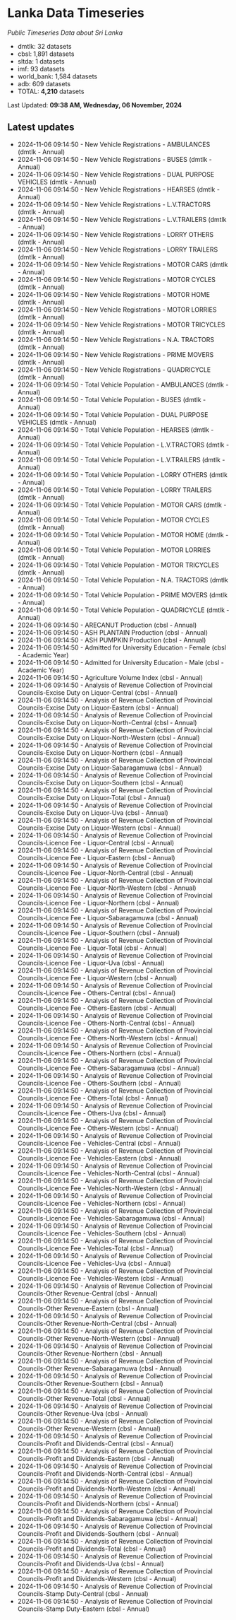 # Lanka Data Timeseries
*Public Timeseries Data about Sri Lanka*

* dmtlk: 32 datasets
* cbsl: 1,891 datasets
* sltda: 1 datasets
* imf: 93 datasets
* world_bank: 1,584 datasets
* adb: 609 datasets
* TOTAL: **4,210** datasets

Last Updated: **09:38 AM, Wednesday, 06 November, 2024**

## Latest updates

* 2024-11-06 09:14:50 - New Vehicle Registrations - AMBULANCES (dmtlk - Annual)
* 2024-11-06 09:14:50 - New Vehicle Registrations - BUSES (dmtlk - Annual)
* 2024-11-06 09:14:50 - New Vehicle Registrations - DUAL PURPOSE VEHICLES (dmtlk - Annual)
* 2024-11-06 09:14:50 - New Vehicle Registrations - HEARSES (dmtlk - Annual)
* 2024-11-06 09:14:50 - New Vehicle Registrations - L.V.TRACTORS (dmtlk - Annual)
* 2024-11-06 09:14:50 - New Vehicle Registrations - L.V.TRAILERS (dmtlk - Annual)
* 2024-11-06 09:14:50 - New Vehicle Registrations - LORRY OTHERS (dmtlk - Annual)
* 2024-11-06 09:14:50 - New Vehicle Registrations - LORRY TRAILERS (dmtlk - Annual)
* 2024-11-06 09:14:50 - New Vehicle Registrations - MOTOR CARS (dmtlk - Annual)
* 2024-11-06 09:14:50 - New Vehicle Registrations - MOTOR CYCLES (dmtlk - Annual)
* 2024-11-06 09:14:50 - New Vehicle Registrations - MOTOR HOME (dmtlk - Annual)
* 2024-11-06 09:14:50 - New Vehicle Registrations - MOTOR LORRIES (dmtlk - Annual)
* 2024-11-06 09:14:50 - New Vehicle Registrations - MOTOR TRICYCLES (dmtlk - Annual)
* 2024-11-06 09:14:50 - New Vehicle Registrations - N.A. TRACTORS (dmtlk - Annual)
* 2024-11-06 09:14:50 - New Vehicle Registrations - PRIME MOVERS (dmtlk - Annual)
* 2024-11-06 09:14:50 - New Vehicle Registrations - QUADRICYCLE (dmtlk - Annual)
* 2024-11-06 09:14:50 - Total Vehicle Population - AMBULANCES (dmtlk - Annual)
* 2024-11-06 09:14:50 - Total Vehicle Population - BUSES (dmtlk - Annual)
* 2024-11-06 09:14:50 - Total Vehicle Population - DUAL PURPOSE VEHICLES (dmtlk - Annual)
* 2024-11-06 09:14:50 - Total Vehicle Population - HEARSES (dmtlk - Annual)
* 2024-11-06 09:14:50 - Total Vehicle Population - L.V.TRACTORS (dmtlk - Annual)
* 2024-11-06 09:14:50 - Total Vehicle Population - L.V.TRAILERS (dmtlk - Annual)
* 2024-11-06 09:14:50 - Total Vehicle Population - LORRY OTHERS (dmtlk - Annual)
* 2024-11-06 09:14:50 - Total Vehicle Population - LORRY TRAILERS (dmtlk - Annual)
* 2024-11-06 09:14:50 - Total Vehicle Population - MOTOR CARS (dmtlk - Annual)
* 2024-11-06 09:14:50 - Total Vehicle Population - MOTOR CYCLES (dmtlk - Annual)
* 2024-11-06 09:14:50 - Total Vehicle Population - MOTOR HOME (dmtlk - Annual)
* 2024-11-06 09:14:50 - Total Vehicle Population - MOTOR LORRIES (dmtlk - Annual)
* 2024-11-06 09:14:50 - Total Vehicle Population - MOTOR TRICYCLES (dmtlk - Annual)
* 2024-11-06 09:14:50 - Total Vehicle Population - N.A. TRACTORS (dmtlk - Annual)
* 2024-11-06 09:14:50 - Total Vehicle Population - PRIME MOVERS (dmtlk - Annual)
* 2024-11-06 09:14:50 - Total Vehicle Population - QUADRICYCLE (dmtlk - Annual)
* 2024-11-06 09:14:50 - ARECANUT Production (cbsl - Annual)
* 2024-11-06 09:14:50 - ASH PLANTAIN Production (cbsl - Annual)
* 2024-11-06 09:14:50 - ASH PUMPKIN Production (cbsl - Annual)
* 2024-11-06 09:14:50 - Admitted for University Education - Female (cbsl - Academic Year)
* 2024-11-06 09:14:50 - Admitted for University Education - Male (cbsl - Academic Year)
* 2024-11-06 09:14:50 - Agriculture Volume Index (cbsl - Annual)
* 2024-11-06 09:14:50 - Analysis of Revenue Collection of Provincial Councils-Excise Duty on Liquor-Central (cbsl - Annual)
* 2024-11-06 09:14:50 - Analysis of Revenue Collection of Provincial Councils-Excise Duty on Liquor-Eastern (cbsl - Annual)
* 2024-11-06 09:14:50 - Analysis of Revenue Collection of Provincial Councils-Excise Duty on Liquor-North-Central (cbsl - Annual)
* 2024-11-06 09:14:50 - Analysis of Revenue Collection of Provincial Councils-Excise Duty on Liquor-North-Western (cbsl - Annual)
* 2024-11-06 09:14:50 - Analysis of Revenue Collection of Provincial Councils-Excise Duty on Liquor-Northern (cbsl - Annual)
* 2024-11-06 09:14:50 - Analysis of Revenue Collection of Provincial Councils-Excise Duty on Liquor-Sabaragamuwa (cbsl - Annual)
* 2024-11-06 09:14:50 - Analysis of Revenue Collection of Provincial Councils-Excise Duty on Liquor-Southern (cbsl - Annual)
* 2024-11-06 09:14:50 - Analysis of Revenue Collection of Provincial Councils-Excise Duty on Liquor-Total (cbsl - Annual)
* 2024-11-06 09:14:50 - Analysis of Revenue Collection of Provincial Councils-Excise Duty on Liquor-Uva (cbsl - Annual)
* 2024-11-06 09:14:50 - Analysis of Revenue Collection of Provincial Councils-Excise Duty on Liquor-Western (cbsl - Annual)
* 2024-11-06 09:14:50 - Analysis of Revenue Collection of Provincial Councils-Licence Fee - Liquor-Central (cbsl - Annual)
* 2024-11-06 09:14:50 - Analysis of Revenue Collection of Provincial Councils-Licence Fee - Liquor-Eastern (cbsl - Annual)
* 2024-11-06 09:14:50 - Analysis of Revenue Collection of Provincial Councils-Licence Fee - Liquor-North-Central (cbsl - Annual)
* 2024-11-06 09:14:50 - Analysis of Revenue Collection of Provincial Councils-Licence Fee - Liquor-North-Western (cbsl - Annual)
* 2024-11-06 09:14:50 - Analysis of Revenue Collection of Provincial Councils-Licence Fee - Liquor-Northern (cbsl - Annual)
* 2024-11-06 09:14:50 - Analysis of Revenue Collection of Provincial Councils-Licence Fee - Liquor-Sabaragamuwa (cbsl - Annual)
* 2024-11-06 09:14:50 - Analysis of Revenue Collection of Provincial Councils-Licence Fee - Liquor-Southern (cbsl - Annual)
* 2024-11-06 09:14:50 - Analysis of Revenue Collection of Provincial Councils-Licence Fee - Liquor-Total (cbsl - Annual)
* 2024-11-06 09:14:50 - Analysis of Revenue Collection of Provincial Councils-Licence Fee - Liquor-Uva (cbsl - Annual)
* 2024-11-06 09:14:50 - Analysis of Revenue Collection of Provincial Councils-Licence Fee - Liquor-Western (cbsl - Annual)
* 2024-11-06 09:14:50 - Analysis of Revenue Collection of Provincial Councils-Licence Fee - Others-Central (cbsl - Annual)
* 2024-11-06 09:14:50 - Analysis of Revenue Collection of Provincial Councils-Licence Fee - Others-Eastern (cbsl - Annual)
* 2024-11-06 09:14:50 - Analysis of Revenue Collection of Provincial Councils-Licence Fee - Others-North-Central (cbsl - Annual)
* 2024-11-06 09:14:50 - Analysis of Revenue Collection of Provincial Councils-Licence Fee - Others-North-Western (cbsl - Annual)
* 2024-11-06 09:14:50 - Analysis of Revenue Collection of Provincial Councils-Licence Fee - Others-Northern (cbsl - Annual)
* 2024-11-06 09:14:50 - Analysis of Revenue Collection of Provincial Councils-Licence Fee - Others-Sabaragamuwa (cbsl - Annual)
* 2024-11-06 09:14:50 - Analysis of Revenue Collection of Provincial Councils-Licence Fee - Others-Southern (cbsl - Annual)
* 2024-11-06 09:14:50 - Analysis of Revenue Collection of Provincial Councils-Licence Fee - Others-Total (cbsl - Annual)
* 2024-11-06 09:14:50 - Analysis of Revenue Collection of Provincial Councils-Licence Fee - Others-Uva (cbsl - Annual)
* 2024-11-06 09:14:50 - Analysis of Revenue Collection of Provincial Councils-Licence Fee - Others-Western (cbsl - Annual)
* 2024-11-06 09:14:50 - Analysis of Revenue Collection of Provincial Councils-Licence Fee - Vehicles-Central (cbsl - Annual)
* 2024-11-06 09:14:50 - Analysis of Revenue Collection of Provincial Councils-Licence Fee - Vehicles-Eastern (cbsl - Annual)
* 2024-11-06 09:14:50 - Analysis of Revenue Collection of Provincial Councils-Licence Fee - Vehicles-North-Central (cbsl - Annual)
* 2024-11-06 09:14:50 - Analysis of Revenue Collection of Provincial Councils-Licence Fee - Vehicles-North-Western (cbsl - Annual)
* 2024-11-06 09:14:50 - Analysis of Revenue Collection of Provincial Councils-Licence Fee - Vehicles-Northern (cbsl - Annual)
* 2024-11-06 09:14:50 - Analysis of Revenue Collection of Provincial Councils-Licence Fee - Vehicles-Sabaragamuwa (cbsl - Annual)
* 2024-11-06 09:14:50 - Analysis of Revenue Collection of Provincial Councils-Licence Fee - Vehicles-Southern (cbsl - Annual)
* 2024-11-06 09:14:50 - Analysis of Revenue Collection of Provincial Councils-Licence Fee - Vehicles-Total (cbsl - Annual)
* 2024-11-06 09:14:50 - Analysis of Revenue Collection of Provincial Councils-Licence Fee - Vehicles-Uva (cbsl - Annual)
* 2024-11-06 09:14:50 - Analysis of Revenue Collection of Provincial Councils-Licence Fee - Vehicles-Western (cbsl - Annual)
* 2024-11-06 09:14:50 - Analysis of Revenue Collection of Provincial Councils-Other Revenue-Central (cbsl - Annual)
* 2024-11-06 09:14:50 - Analysis of Revenue Collection of Provincial Councils-Other Revenue-Eastern (cbsl - Annual)
* 2024-11-06 09:14:50 - Analysis of Revenue Collection of Provincial Councils-Other Revenue-North-Central (cbsl - Annual)
* 2024-11-06 09:14:50 - Analysis of Revenue Collection of Provincial Councils-Other Revenue-North-Western (cbsl - Annual)
* 2024-11-06 09:14:50 - Analysis of Revenue Collection of Provincial Councils-Other Revenue-Northern (cbsl - Annual)
* 2024-11-06 09:14:50 - Analysis of Revenue Collection of Provincial Councils-Other Revenue-Sabaragamuwa (cbsl - Annual)
* 2024-11-06 09:14:50 - Analysis of Revenue Collection of Provincial Councils-Other Revenue-Southern (cbsl - Annual)
* 2024-11-06 09:14:50 - Analysis of Revenue Collection of Provincial Councils-Other Revenue-Total (cbsl - Annual)
* 2024-11-06 09:14:50 - Analysis of Revenue Collection of Provincial Councils-Other Revenue-Uva (cbsl - Annual)
* 2024-11-06 09:14:50 - Analysis of Revenue Collection of Provincial Councils-Other Revenue-Western (cbsl - Annual)
* 2024-11-06 09:14:50 - Analysis of Revenue Collection of Provincial Councils-Profit and Dividends-Central (cbsl - Annual)
* 2024-11-06 09:14:50 - Analysis of Revenue Collection of Provincial Councils-Profit and Dividends-Eastern (cbsl - Annual)
* 2024-11-06 09:14:50 - Analysis of Revenue Collection of Provincial Councils-Profit and Dividends-North-Central (cbsl - Annual)
* 2024-11-06 09:14:50 - Analysis of Revenue Collection of Provincial Councils-Profit and Dividends-North-Western (cbsl - Annual)
* 2024-11-06 09:14:50 - Analysis of Revenue Collection of Provincial Councils-Profit and Dividends-Northern (cbsl - Annual)
* 2024-11-06 09:14:50 - Analysis of Revenue Collection of Provincial Councils-Profit and Dividends-Sabaragamuwa (cbsl - Annual)
* 2024-11-06 09:14:50 - Analysis of Revenue Collection of Provincial Councils-Profit and Dividends-Southern (cbsl - Annual)
* 2024-11-06 09:14:50 - Analysis of Revenue Collection of Provincial Councils-Profit and Dividends-Total (cbsl - Annual)
* 2024-11-06 09:14:50 - Analysis of Revenue Collection of Provincial Councils-Profit and Dividends-Uva (cbsl - Annual)
* 2024-11-06 09:14:50 - Analysis of Revenue Collection of Provincial Councils-Profit and Dividends-Western (cbsl - Annual)
* 2024-11-06 09:14:50 - Analysis of Revenue Collection of Provincial Councils-Stamp Duty-Central (cbsl - Annual)
* 2024-11-06 09:14:50 - Analysis of Revenue Collection of Provincial Councils-Stamp Duty-Eastern (cbsl - Annual)